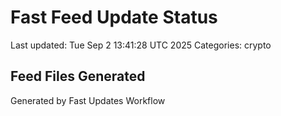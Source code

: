 # Fast Feed Update Status
Last updated: Tue Sep  2 13:41:28 UTC 2025
Categories: crypto

## Feed Files Generated

Generated by Fast Updates Workflow
